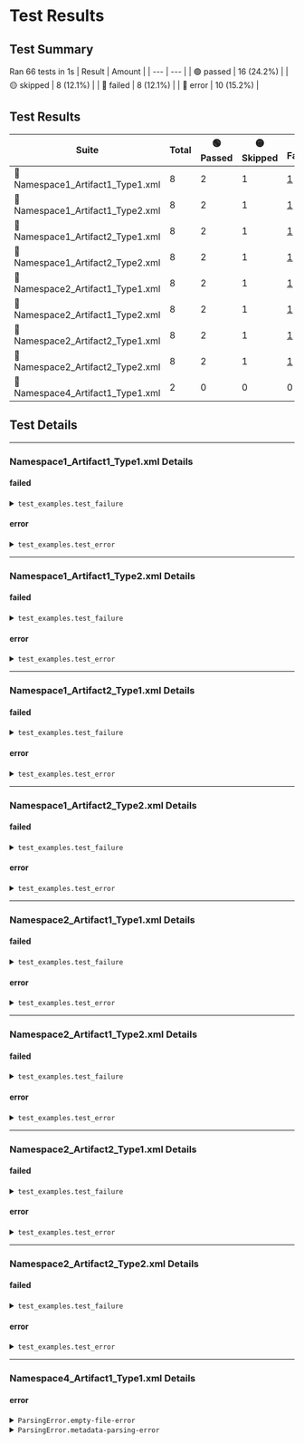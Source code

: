 # Test Results

## Test Summary

Ran 66 tests in 1s
| Result | Amount |
| --- | --- |
| 🟢 passed | 16 (24.2%) |
| 🟡 skipped | 8 (12.1%) |
| 🔴 failed | 8 (12.1%) |
| 🔴 error | 10 (15.2%) |

## Test Results

| Suite | Total | 🟢 Passed | 🟡 Skipped | 🔴 Failed | 🔴 Error | Duration |
| --- | --- | --- | --- | --- | --- | --- |
| 🔴 Namespace1_Artifact1_Type1.xml | 8 | 2 | 1 | <a href="#suite-namespace1artifact1type1xml-failed">1</a> | <a href="#suite-namespace1artifact1type1xml-error">1</a> | 1s |
| 🔴 Namespace1_Artifact1_Type2.xml | 8 | 2 | 1 | <a href="#suite-namespace1artifact1type2xml-failed">1</a> | <a href="#suite-namespace1artifact1type2xml-error">1</a> | 1s |
| 🔴 Namespace1_Artifact2_Type1.xml | 8 | 2 | 1 | <a href="#suite-namespace1artifact2type1xml-failed">1</a> | <a href="#suite-namespace1artifact2type1xml-error">1</a> | 1s |
| 🔴 Namespace1_Artifact2_Type2.xml | 8 | 2 | 1 | <a href="#suite-namespace1artifact2type2xml-failed">1</a> | <a href="#suite-namespace1artifact2type2xml-error">1</a> | 1s |
| 🔴 Namespace2_Artifact1_Type1.xml | 8 | 2 | 1 | <a href="#suite-namespace2artifact1type1xml-failed">1</a> | <a href="#suite-namespace2artifact1type1xml-error">1</a> | 1s |
| 🔴 Namespace2_Artifact1_Type2.xml | 8 | 2 | 1 | <a href="#suite-namespace2artifact1type2xml-failed">1</a> | <a href="#suite-namespace2artifact1type2xml-error">1</a> | 1s |
| 🔴 Namespace2_Artifact2_Type1.xml | 8 | 2 | 1 | <a href="#suite-namespace2artifact2type1xml-failed">1</a> | <a href="#suite-namespace2artifact2type1xml-error">1</a> | 1s |
| 🔴 Namespace2_Artifact2_Type2.xml | 8 | 2 | 1 | <a href="#suite-namespace2artifact2type2xml-failed">1</a> | <a href="#suite-namespace2artifact2type2xml-error">1</a> | 1s |
| 🔴 Namespace4_Artifact1_Type1.xml | 2 | 0 | 0 | 0 | <a href="#suite-namespace4artifact1type1xml-error">2</a> | 0s |

## Test Details

<a id="suite-namespace1artifact1type1xml"></a>


---


### Namespace1_Artifact1_Type1.xml Details

<a id="suite-namespace1artifact1type1xml-failed"></a>
#### failed

<details>
<summary><code>test_examples.test_failure</code></summary>



<pre><code>def test_failure():
&gt;       assert False
E       assert False

test_examples.py:10: AssertionError</code></pre>
</details>

<a id="suite-namespace1artifact1type1xml-error"></a>
#### error

<details>
<summary><code>test_examples.test_error</code></summary>



<pre><code>@pytest.fixture
    def failing_fixture():
&gt;       raise Exception("exception test_error")
E       Exception: exception test_error

test_examples.py:40: Exception</code></pre>
</details>

<a id="suite-namespace1artifact1type2xml"></a>


---


### Namespace1_Artifact1_Type2.xml Details

<a id="suite-namespace1artifact1type2xml-failed"></a>
#### failed

<details>
<summary><code>test_examples.test_failure</code></summary>



<pre><code>def test_failure():
&gt;       assert False
E       assert False

test_examples.py:10: AssertionError</code></pre>
</details>

<a id="suite-namespace1artifact1type2xml-error"></a>
#### error

<details>
<summary><code>test_examples.test_error</code></summary>



<pre><code>@pytest.fixture
    def failing_fixture():
&gt;       raise Exception("exception test_error")
E       Exception: exception test_error

test_examples.py:40: Exception</code></pre>
</details>

<a id="suite-namespace1artifact2type1xml"></a>


---


### Namespace1_Artifact2_Type1.xml Details

<a id="suite-namespace1artifact2type1xml-failed"></a>
#### failed

<details>
<summary><code>test_examples.test_failure</code></summary>



<pre><code>def test_failure():
&gt;       assert False
E       assert False

test_examples.py:10: AssertionError</code></pre>
</details>

<a id="suite-namespace1artifact2type1xml-error"></a>
#### error

<details>
<summary><code>test_examples.test_error</code></summary>



<pre><code>@pytest.fixture
    def failing_fixture():
&gt;       raise Exception("exception test_error")
E       Exception: exception test_error

test_examples.py:40: Exception</code></pre>
</details>

<a id="suite-namespace1artifact2type2xml"></a>


---


### Namespace1_Artifact2_Type2.xml Details

<a id="suite-namespace1artifact2type2xml-failed"></a>
#### failed

<details>
<summary><code>test_examples.test_failure</code></summary>



<pre><code>def test_failure():
&gt;       assert False
E       assert False

test_examples.py:10: AssertionError</code></pre>
</details>

<a id="suite-namespace1artifact2type2xml-error"></a>
#### error

<details>
<summary><code>test_examples.test_error</code></summary>



<pre><code>@pytest.fixture
    def failing_fixture():
&gt;       raise Exception("exception test_error")
E       Exception: exception test_error

test_examples.py:40: Exception</code></pre>
</details>

<a id="suite-namespace2artifact1type1xml"></a>


---


### Namespace2_Artifact1_Type1.xml Details

<a id="suite-namespace2artifact1type1xml-failed"></a>
#### failed

<details>
<summary><code>test_examples.test_failure</code></summary>



<pre><code>def test_failure():
&gt;       assert False
E       assert False

test_examples.py:10: AssertionError</code></pre>
</details>

<a id="suite-namespace2artifact1type1xml-error"></a>
#### error

<details>
<summary><code>test_examples.test_error</code></summary>



<pre><code>@pytest.fixture
    def failing_fixture():
&gt;       raise Exception("exception test_error")
E       Exception: exception test_error

test_examples.py:40: Exception</code></pre>
</details>

<a id="suite-namespace2artifact1type2xml"></a>


---


### Namespace2_Artifact1_Type2.xml Details

<a id="suite-namespace2artifact1type2xml-failed"></a>
#### failed

<details>
<summary><code>test_examples.test_failure</code></summary>



<pre><code>def test_failure():
&gt;       assert False
E       assert False

test_examples.py:10: AssertionError</code></pre>
</details>

<a id="suite-namespace2artifact1type2xml-error"></a>
#### error

<details>
<summary><code>test_examples.test_error</code></summary>



<pre><code>@pytest.fixture
    def failing_fixture():
&gt;       raise Exception("exception test_error")
E       Exception: exception test_error

test_examples.py:40: Exception</code></pre>
</details>

<a id="suite-namespace2artifact2type1xml"></a>


---


### Namespace2_Artifact2_Type1.xml Details

<a id="suite-namespace2artifact2type1xml-failed"></a>
#### failed

<details>
<summary><code>test_examples.test_failure</code></summary>



<pre><code>def test_failure():
&gt;       assert False
E       assert False

test_examples.py:10: AssertionError</code></pre>
</details>

<a id="suite-namespace2artifact2type1xml-error"></a>
#### error

<details>
<summary><code>test_examples.test_error</code></summary>



<pre><code>@pytest.fixture
    def failing_fixture():
&gt;       raise Exception("exception test_error")
E       Exception: exception test_error

test_examples.py:40: Exception</code></pre>
</details>

<a id="suite-namespace2artifact2type2xml"></a>


---


### Namespace2_Artifact2_Type2.xml Details

<a id="suite-namespace2artifact2type2xml-failed"></a>
#### failed

<details>
<summary><code>test_examples.test_failure</code></summary>



<pre><code>def test_failure():
&gt;       assert False
E       assert False

test_examples.py:10: AssertionError</code></pre>
</details>

<a id="suite-namespace2artifact2type2xml-error"></a>
#### error

<details>
<summary><code>test_examples.test_error</code></summary>



<pre><code>@pytest.fixture
    def failing_fixture():
&gt;       raise Exception("exception test_error")
E       Exception: exception test_error

test_examples.py:40: Exception</code></pre>
</details>

<a id="suite-namespace4artifact1type1xml"></a>


---


### Namespace4_Artifact1_Type1.xml Details

<a id="suite-namespace4artifact1type1xml-error"></a>
#### error

<details>
<summary><code>ParsingError.empty-file-error</code></summary>



<pre><code>Skipping empty file</code></pre>
</details>

<details>
<summary><code>ParsingError.metadata-parsing-error</code></summary>



<pre><code>Metadata could not be parsed from XML file</code></pre>
</details>

